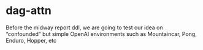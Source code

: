 # dag-attn

Before the midway report ddl, we are going to test our idea on “confounded” but simple OpenAI environments such as Mountaincar, Pong, Enduro, Hopper, etc